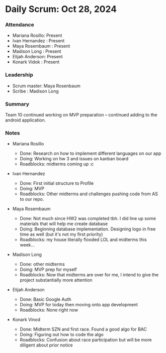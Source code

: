 # Daily Scrum: Oct 28, 2024

### Attendance
- Mariana Rosillo: Present
- Ivan Hernandez : Present
- Maya Rosembaum : Present
- Madison Long   : Present
- Elijah Anderson: Present
- Konark Vidok   : Present

### Leadership
- Scrum master: Maya Rosenbaum
- Scribe      : Madison Long

### Summary
Team 10 continued working on MVP preparation – continued adding to the android application.

### Notes
- Mariana Rosillo
    - Done: Research on how to implement different languages on our app
    - Doing: Working on hw 3 and issues on kanban board
    - Roadblocks: midterms coming up :c

- Ivan Hernandez
    - Done: First initial structure to Profile
    - Doing: MVP
    - Roadblocks: Other midterms and challenges pushing code from AS to our repo.

- Maya Rosembaum
    - Done: Not much since HW2 was completed tbh. I did line up some materials that will help me create database
    - Doing: Beginning database implementation. Designing logo in free time as well (but it's not my first priority)
    - Roadblocks: my house literally flooded LOL and midterms this week... 


- Madison Long
    - Done: other midterms
    - Doing: MVP prep for myself
    - Roadblocks: Now that midterms are over for me, I intend to give the project substantially more attention

- Elijah Anderson
    - Done: Basic Google Auth
    - Doing: MVP for today then moving onto app development
    - Roadblocks: None right now

- Konark Vinod
    - Done: Midterm SZN and first race. Found a good algo for BAC
    - Doing: Figuring out how to code the algo
    - Roadblocks: Confusion about race participation but will be more diligent about prior notice
